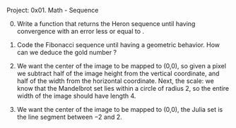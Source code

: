 Project: 0x01. Math - Sequence



0. Write a function that returns the Heron sequence until having convergence with an error less or equal to .

1. Code the Fibonacci sequence until having a geometric behavior. How can we deduce the gold number ? 

2. We want the center of the image to be mapped to (0,0), so given a pixel we subtract half of the image height from the vertical coordinate, and half of the width from the horizontal coordinate. Next, the scale: we know that the Mandelbrot set lies within a circle of radius 2, so the entire width of the image should have length 4. 

3. We want the center of the image to be mapped to (0,0), the Julia set is the line segment between −2 and 2.

